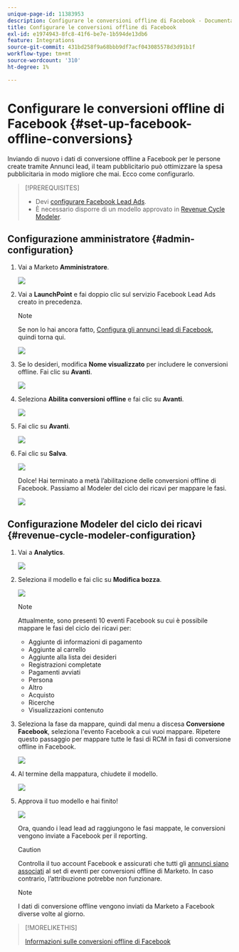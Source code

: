 ```yaml
---
unique-page-id: 11383953
description: Configurare le conversioni offline di Facebook - Documentazione di Marketo - Documentazione del prodotto
title: Configurare le conversioni offline di Facebook
exl-id: e1974943-8fc8-41f6-be7e-1b594de13db6
feature: Integrations
source-git-commit: 431bd258f9a68bbb9df7acf043085578d3d91b1f
workflow-type: tm+mt
source-wordcount: '310'
ht-degree: 1%

---
```


# Configurare le conversioni offline di Facebook {#set-up-facebook-offline-conversions}

Inviando di nuovo i dati di conversione offline a Facebook per le persone create tramite Annunci lead, il team pubblicitario può ottimizzare la spesa pubblicitaria in modo migliore che mai. Ecco come configurarlo.

>[!PREREQUISITES]
>
>* Devi [configurare Facebook Lead Ads](/help/marketo/product-docs/demand-generation/facebook/set-up-facebook-lead-ads.md).
>* È necessario disporre di un modello approvato in [Revenue Cycle Modeler](/help/marketo/product-docs/reporting/revenue-cycle-analytics/revenue-cycle-models/understanding-revenue-models.md).

## Configurazione amministratore {#admin-configuration}

1. Vai a Marketo **Amministratore**.

   ![](assets/image2016-11-29-13-3a8-3a45.png)

1. Vai a **LaunchPoint** e fai doppio clic sul servizio Facebook Lead Ads creato in precedenza.

   >[!NOTE]
   >
   >Se non lo hai ancora fatto, [Configura gli annunci lead di Facebook](/help/marketo/product-docs/demand-generation/facebook/set-up-facebook-lead-ads.md), quindi torna qui.

   ![](assets/image2016-11-29-13-3a10-3a43.png)

1. Se lo desideri, modifica **Nome visualizzato** per includere le conversioni offline. Fai clic su **Avanti**.

   ![](assets/image2016-11-29-13-3a12-3a19.png)

1. Seleziona **Abilita conversioni offline** e fai clic su **Avanti**.

   ![](assets/image2016-11-29-13-3a13-3a32.png)

1. Fai clic su **Avanti**.

   ![](assets/image2016-11-29-13-3a14-3a17.png)

1. Fai clic su **Salva**.

   ![](assets/image2016-11-29-13-3a14-3a52.png)

   Dolce! Hai terminato a metà l’abilitazione delle conversioni offline di Facebook. Passiamo al Modeler del ciclo dei ricavi per mappare le fasi.

   ![](assets/image2016-11-29-13-3a16-3a55.png)

## Configurazione Modeler del ciclo dei ricavi {#revenue-cycle-modeler-configuration}

1. Vai a **Analytics**.

   ![](assets/image2016-11-29-13-3a29-3a23.png)

1. Seleziona il modello e fai clic su **Modifica bozza**.

   ![](assets/image2016-11-29-13-3a31-3a6.png)

   >[!NOTE]
   >
   >Attualmente, sono presenti 10 eventi Facebook su cui è possibile mappare le fasi del ciclo dei ricavi per:
   >
   >* Aggiunte di informazioni di pagamento
   >* Aggiunte al carrello
   >* Aggiunte alla lista dei desideri
   >* Registrazioni completate
   >* Pagamenti avviati
   >* Persona
   >* Altro
   >* Acquisto
   >* Ricerche
   >* Visualizzazioni contenuto

1. Seleziona la fase da mappare, quindi dal menu a discesa **Conversione Facebook**, seleziona l&#39;evento Facebook a cui vuoi mappare. Ripetere questo passaggio per mappare tutte le fasi di RCM in fasi di conversione offline in Facebook.

   ![](assets/1-1.png)

1. Al termine della mappatura, chiudete il modello.

   ![](assets/2.png)

1. Approva il tuo modello e hai finito!

   ![](assets/image2016-11-29-15-3a6-3a30.png)

   Ora, quando i lead lead ad raggiungono le fasi mappate, le conversioni vengono inviate a Facebook per il reporting.

   >[!CAUTION]
   >
   >Controlla il tuo account Facebook e assicurati che tutti gli [annunci siano associati](https://www.facebook.com/business/url/?href=%2Fbusiness%2Fhelp%2Fwww%2F1776828022605281&amp;cmsid&amp;creative=link&amp;creative_detail=advertiser-help-center&amp;create_type&amp;destination_cms_id&amp;orig_http_referrer) al set di eventi per conversioni offline di Marketo. In caso contrario, l’attribuzione potrebbe non funzionare.

   >[!NOTE]
   >
   >I dati di conversione offline vengono inviati da Marketo a Facebook diverse volte al giorno.

>[!MORELIKETHIS]
>
>[Informazioni sulle conversioni offline di Facebook](/help/marketo/product-docs/demand-generation/facebook/understanding-facebook-offline-conversions.md)
